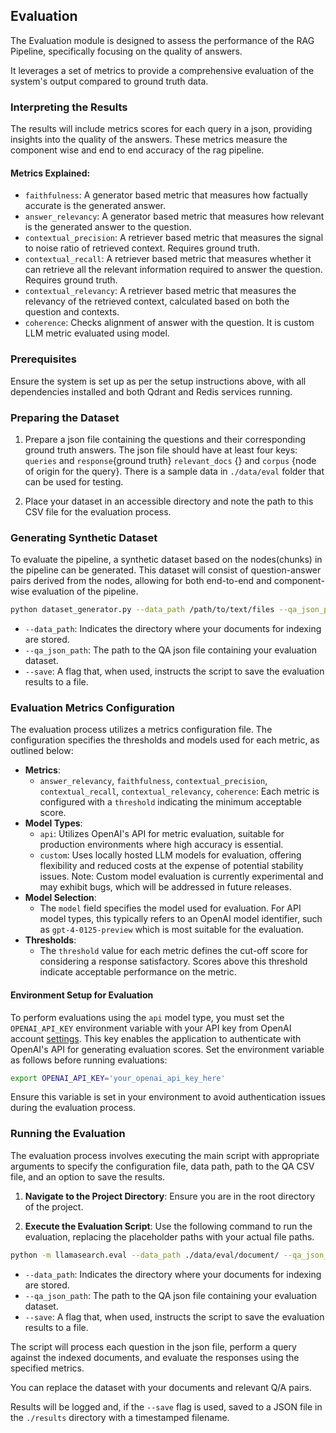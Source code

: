 ## Evaluation

The Evaluation module is designed to assess the performance of the RAG Pipeline, specifically focusing on the quality of answers. 

It leverages a set of metrics to provide a comprehensive evaluation of the system's output compared to ground truth data.

### Interpreting the Results

The results will include metrics scores for each query in a json, providing insights into the quality of the answers. These metrics measure the component wise and end to end accuracy of the rag pipeline.

#### Metrics Explained:
- `faithfulness`: A generator based metric that measures how factually accurate is the generated answer. 
- `answer_relevancy`: A generator based metric that measures how relevant is the generated answer to the question.
- `contextual_precision`: A retriever based metric that measures the signal to noise ratio of retrieved context. Requires ground truth.
- `contextual_recall`:  A retriever based metric that measures whether it can retrieve all the relevant information required to answer the question. Requires ground truth.
- `contextual_relevancy`: A retriever based metric that measures the relevancy of the retrieved context, calculated based on both the question and contexts.
- `coherence`: Checks alignment of answer with the question. It is custom LLM metric evaluated using model.

### Prerequisites

Ensure the system is set up as per the setup instructions above, with all dependencies installed and both Qdrant and Redis services running.

### Preparing the Dataset

1. Prepare a json file containing the questions and their corresponding ground truth answers. The json file should have at least four keys: `queries` and `response`{ground truth} `relevant_docs` {} and `corpus` {node of origin for the query}. There is a sample data in `./data/eval` folder that can be used for testing.

2. Place your dataset in an accessible directory and note the path to this CSV file for the evaluation process.


### Generating Synthetic Dataset
To evaluate the pipeline, a synthetic dataset based on the nodes(chunks) in the pipeline can be generated. This dataset will consist of question-answer pairs derived from the nodes, allowing for both end-to-end and component-wise evaluation of the pipeline.


```bash
python dataset_generator.py --data_path /path/to/text/files --qa_json_path /path/to/save/results
```

- `--data_path`: Indicates the directory where your documents for indexing are stored.
- `--qa_json_path`: The path to the QA json file containing your evaluation dataset.
- `--save`: A flag that, when used, instructs the script to save the evaluation results to a file.

### Evaluation Metrics Configuration

The evaluation process utilizes a metrics configuration file. The configuration specifies the thresholds and models used for each metric, as outlined below:

- **Metrics**:
  - `answer_relevancy`, `faithfulness`, `contextual_precision`, `contextual_recall`, `contextual_relevancy`, `coherence`: Each metric is configured with a `threshold` indicating the minimum acceptable score.
- **Model Types**:
  - `api`: Utilizes OpenAI's API for metric evaluation, suitable for production environments where high accuracy is essential.
  - `custom`: Uses locally hosted LLM models for evaluation, offering flexibility and reduced costs at the expense of potential stability issues. Note: Custom model evaluation is currently experimental and may exhibit bugs, which will be addressed in future releases.
- **Model Selection**:
  - The `model` field specifies the model used for evaluation. For API model types, this typically refers to an OpenAI model identifier, such as `gpt-4-0125-preview` which is most suitable for the evaluation.
- **Thresholds**:
  - The `threshold` value for each metric defines the cut-off score for considering a response satisfactory. Scores above this threshold indicate acceptable performance on the metric.

#### Environment Setup for Evaluation

To perform evaluations using the `api` model type, you must set the `OPENAI_API_KEY` environment variable with your API key from OpenAI account [settings](https://platform.openai.com/api-keys). This key enables the application to authenticate with OpenAI's API for generating evaluation scores. Set the environment variable as follows before running evaluations:

```bash
export OPENAI_API_KEY='your_openai_api_key_here'
```
Ensure this variable is set in your environment to avoid authentication issues during the evaluation process.

### Running the Evaluation

The evaluation process involves executing the main script with appropriate arguments to specify the configuration file, data path, path to the QA CSV file, and an option to save the results.

1. **Navigate to the Project Directory**: Ensure you are in the root directory of the project.

2. **Execute the Evaluation Script**: Use the following command to run the evaluation, replacing the placeholder paths with your actual file paths.

```bash
python -m llamasearch.eval --data_path ./data/eval/document/ --qa_json_path ./data/eval/qn_a_data.json --save
```

- `--data_path`: Indicates the directory where your documents for indexing are stored.
- `--qa_json_path`: The path to the QA json file containing your evaluation dataset.
- `--save`: A flag that, when used, instructs the script to save the evaluation results to a file.

The script will process each question in the json file, perform a query against the indexed documents, and evaluate the responses using the specified metrics.

You can replace the dataset with your documents and relevant Q/A pairs.

Results will be logged and, if the `--save` flag is used, saved to a JSON file in the `./results` directory with a timestamped filename.
